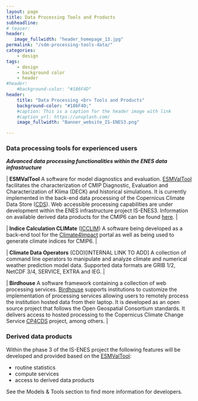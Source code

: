 ```yaml
---
layout: page
title: Data Processing Tools and Products
subheadline: 
# teaser: 
header:
   image_fullwidth: "header_homepage_13.jpg"
permalink: "/sdm-processing-tools-data/"
categories:
    - design
tags:
    - design
    - background color
    - header
#header:
    #background-color: "#186F4D"
header:
    title: "Data Processing <br> Tools and Products"
    background-color: "#186F4D;"
    #caption: This is a caption for the header image with link
    #caption_url: https://unsplash.com/
    image_fullwidth: "Banner_website_IS-ENES3.png"

---
```


### Data processing tools for experienced users

***Advanced data processing functionalities within the ENES data infrastructure***

| **ESMValTool** A software for model diagnostics and evaluation. [ESMValTool](https://www.esmvaltool.org/) facilitates the characterization of CMIP Diagnostic, Evaluation and Characterization of Klima (DECK) and historical simulations. It is currently implemented in the back-end data processing of the Copernicus Climate Data Store ([CDS](https://cds.climate.copernicus.eu/#!/home)). Web accessible processing capabilities are under development within the ENES infrastructure project IS-ENES3. Information on available derived data products for the CMIP6 can be found [here](https://is-enes3.github.io/IS-ENES-Website/sdm-processing-tools-data#deriveddataproduct). |

| **Indice Calculation CLIMate** ([ICCLIM](https://icclim.readthedocs.io/en/latest/)) A software being developed as a back-end tool for the [Climate4Impact](https://climate4impact.eu/impactportal/general/index.jsp) portal as well as being used to generate climate indices for CMIP6. |

| **Climate Data Operators** (CDO)[INTERNAL LINK TO ADD] A collection of command line operators to manipulate and analyze climate and numerical weather prediction model data. Supported data formats are GRIB 1/2, NetCDF 3/4, SERVICE, EXTRA and IEG. |

| **Birdhouse** A software framework containing a collection of web processing services. [Birdhouse](http://bird-house.github.io/) supports institutions to customize the implementation of processing services allowing users to remotely process the institution hosted data from their laptop. It is developed as an open source project that follows the Open Geospatial Consortium standards. It delivers access to hosted processing to the Copernicus Climate Change Service [CP4CDS](https://cp4cds.github.io/) project, among others. |


### <a name="deriveddataproduct"></a> Derived data products
 
Within the phase 3 of the IS-ENES project the following features will be developed and provided based on the [ESMValTool](https://www.esmvaltool.org/):
- routine statistics
- compute services
- access to derived data products

See the Models & Tools section to find more information for developers.
